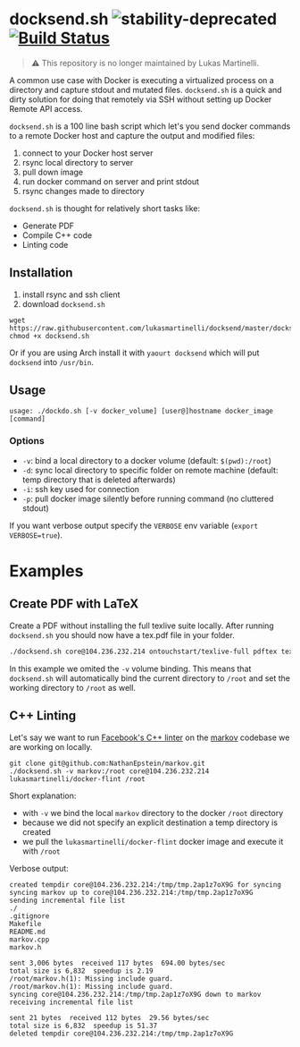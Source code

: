 # docksend.sh ![stability-deprecated](https://img.shields.io/badge/stability-deprecated-red.svg)  [![Build Status](https://travis-ci.org/lukasmartinelli/docksend.svg)](https://travis-ci.org/lukasmartinelli/docksend)

> :warning: This repository is no longer maintained by Lukas Martinelli.

A common use case with Docker is executing a virtualized process on a directory and capture stdout and mutated files.
`docksend.sh` is a quick and dirty solution for doing that remotely via SSH without setting up Docker Remote API access.

`docksend.sh` is a 100 line bash script which let's you send docker commands
to a remote Docker host and capture the output and modified files:

1. connect to your Docker host server
2. rsync local directory to server
3. pull down image
4. run docker command on server and print stdout
5. rsync changes made to directory

`docksend.sh` is thought for relatively short tasks like:

- Generate PDF
- Compile C++ code
- Linting code


## Installation

1. install rsync and ssh client
2. download `docksend.sh`

```
wget https://raw.githubusercontent.com/lukasmartinelli/docksend/master/docksend.sh
chmod +x docksend.sh
```

Or if you are using Arch install it with `yaourt docksend` which will put `docksend` into `/usr/bin`.

## Usage

```
usage: ./dockdo.sh [-v docker_volume] [user@]hostname docker_image [command]
```

### Options

- `-v`: bind a local directory to a docker volume (default: `$(pwd):/root`)
- `-d`: sync local directory to specific folder on remote machine (default: temp directory that is deleted afterwards)
- `-i`: ssh key used for connection
- `-p`: pull docker image silently before running command (no cluttered stdout)

If you want verbose output specify the `VERBOSE`
env variable (`export VERBOSE=true`).

# Examples

## Create PDF with LaTeX

Create a PDF without installing the full texlive suite locally.
After running `docksend.sh` you should now have a tex.pdf file in your folder.

```bash
./docksend.sh core@104.236.232.214 ontouchstart/texlive-full pdftex tex.tex
```

In this example we omited the `-v` volume binding. This means that `docksend.sh`
will automatically bind the current directory to `/root` and set the working
directory to `/root` as well.

## C++ Linting

Let's say we want to run [Facebook's C++ linter](https://code.facebook.com/posts/729709347050548/under-the-hood-building-and-open-sourcing-flint/) on the
[markov](https://github.com/NathanEpstein/markov) codebase we are working
on locally.

```
git clone git@github.com:NathanEpstein/markov.git
./docksend.sh -v markov:/root core@104.236.232.214 lukasmartinelli/docker-flint /root
```

Short explanation:
- with `-v` we bind the local `markov` directory to the docker `/root` directory
- because we did not specify an explicit destination a temp directory is created
- we pull the `lukasmartinelli/docker-flint` docker image and execute it with `/root`

Verbose output:

```
created tempdir core@104.236.232.214:/tmp/tmp.2ap1z7oX9G for syncing
syncing markov up to core@104.236.232.214:/tmp/tmp.2ap1z7oX9G
sending incremental file list
./
.gitignore
Makefile
README.md
markov.cpp
markov.h

sent 3,006 bytes  received 117 bytes  694.00 bytes/sec
total size is 6,832  speedup is 2.19
/root/markov.h(1): Missing include guard.
/root/markov.h(1): Missing include guard.
syncing core@104.236.232.214:/tmp/tmp.2ap1z7oX9G down to markov
receiving incremental file list

sent 21 bytes  received 112 bytes  29.56 bytes/sec
total size is 6,832  speedup is 51.37
deleted tempdir core@104.236.232.214:/tmp/tmp.2ap1z7oX9G
```
